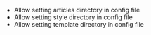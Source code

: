 - Allow setting articles directory in config file
- Allow setting style directory in config file
- Allow setting template directory in config file